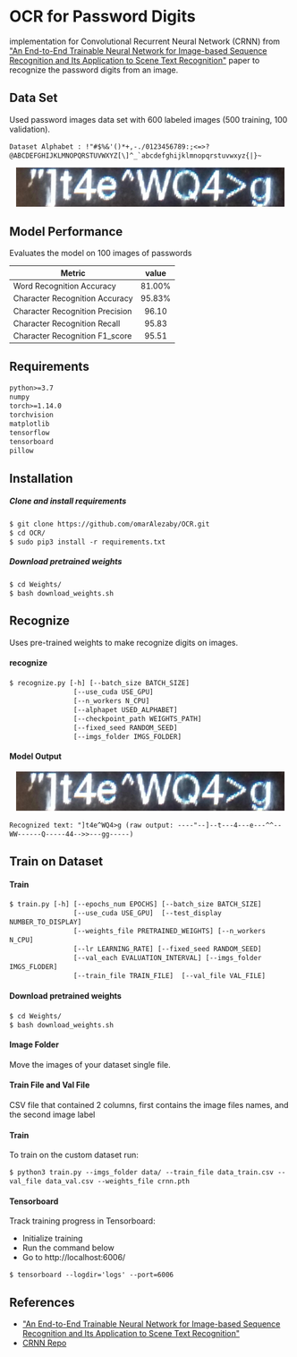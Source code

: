
# OCR for Password Digits
implementation for Convolutional Recurrent Neural Network (CRNN) from ["An End-to-End Trainable Neural Network for Image-based Sequence Recognition and Its Application to Scene Text Recognition"](https://arxiv.org/abs/1507.05717) paper to recognize the password digits from an image.

## Data Set 
Used password images data set with 600 labeled images (500 training, 100 validation).
```
Dataset Alphabet : !"#$%&'()*+,-./0123456789:;<=>?@ABCDEFGHIJKLMNOPQRSTUVWXYZ[\]^_`abcdefghijklmnopqrstuvwxyz{|}~
```

<p align="center"><img src="assets/IMG_20190423_162858.jpg" width="480"\></p>

## Model Performance
Evaluates the model on 100 images of passwords 

| Metric                         | value |
| -------------------------------|:-----:|
| Word Recognition Accuracy      | 81.00%|
| Character Recognition Accuracy | 95.83%|
| Character Recognition Precision| 96.10 |
| Character Recognition Recall   | 95.83 |
| Character Recognition F1_score | 95.51 |

## Requirements
```
python>=3.7
numpy
torch>=1.14.0
torchvision
matplotlib
tensorflow
tensorboard
pillow
```

## Installation
##### Clone and install requirements
    $ git clone https://github.com/omarAlezaby/OCR.git
    $ cd OCR/
    $ sudo pip3 install -r requirements.txt

##### Download pretrained weights
    $ cd Weights/
    $ bash download_weights.sh

## Recognize
Uses pre-trained weights to make recognize digits on images.
#### recognize
```
$ recognize.py [-h] [--batch_size BATCH_SIZE]
                [--use_cuda USE_GPU] 
                [--n_workers N_CPU]
                [--alphapet USED_ALPHABET]
                [--checkpoint_path WEIGHTS_PATH]
                [--fixed_seed RANDOM_SEED]
                [--imgs_folder IMGS_FOLDER]
```
#### Model Output
<p align="center"><img src="assets/IMG_20190423_162858.jpg" width="480"\></p>

```
Recognized text: "]t4e^WQ4>g (raw output: ----"--]--t---4---e---^^--WW------Q-----44-->>---gg-----)
```
## Train on Dataset

#### Train
```
$ train.py [-h] [--epochs_num EPOCHS] [--batch_size BATCH_SIZE]
                [--use_cuda USE_GPU]  [--test_display NUMBER_TO_DISPLAY]
                [--weights_file PRETRAINED_WEIGHTS] [--n_workers N_CPU]
                [--lr LEARNING_RATE] [--fixed_seed RANDOM_SEED]
                [--val_each EVALUATION_INTERVAL] [--imgs_folder IMGS_FLODER]
                [--train_file TRAIN_FILE]  [--val_file VAL_FILE]
```
#### Download pretrained weights
    $ cd Weights/
    $ bash download_weights.sh
    
#### Image Folder
Move the images of your dataset single file.

#### Train File and Val File
CSV file that contained 2 columns, first contains the image files names, and the second image label 

#### Train
To train on the custom dataset run:
```
$ python3 train.py --imgs_folder data/ --train_file data_train.csv --val_file data_val.csv --weights_file crnn.pth
```

#### Tensorboard
Track training progress in Tensorboard:
* Initialize training
* Run the command below
* Go to http://localhost:6006/

```
$ tensorboard --logdir='logs' --port=6006
```

## References
- ["An End-to-End Trainable Neural Network for Image-based Sequence Recognition and Its Application to Scene Text Recognition"](https://arxiv.org/abs/1507.05717) 
-  [CRNN Repo](https://github.com/bgshih/crnn)


